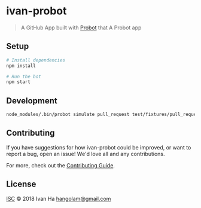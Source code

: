 # ivan-probot

> A GitHub App built with [Probot](https://github.com/probot/probot) that A Probot app

## Setup

```sh
# Install dependencies
npm install

# Run the bot
npm start
```

## Development

```sh
node_modules/.bin/probot simulate pull_request test/fixtures/pull_request.open.json ./index.js
```

## Contributing

If you have suggestions for how ivan-probot could be improved, or want to report a bug, open an issue! We'd love all and any contributions.

For more, check out the [Contributing Guide](CONTRIBUTING.md).

## License

[ISC](LICENSE) © 2018 Ivan Ha <hangolam@gmail.com>
